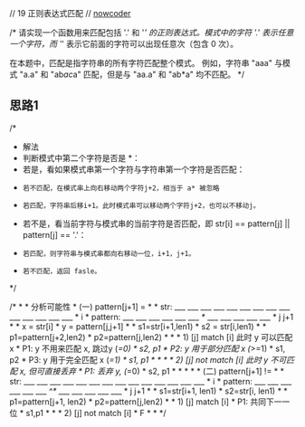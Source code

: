 // 19 正则表达式匹配
// 
[nowcoder](https://www.nowcoder.com/practice/45327ae22b7b413ea21df13ee7d6429c?tpId=13&tqId=11205&tPage=1&rp=1&ru=/ta/coding-interviews&qru=/ta/coding-interviews/question-ranking)

/*
请实现一个函数用来匹配包括 '.' 和 '*' 的正则表达式。模式中的字符 '.'
表示任意一个字符，而 '*' 表示它前面的字符可以出现任意次（包含 0 次）。

在本题中，匹配是指字符串的所有字符匹配整个模式。
例如，字符串 "aaa" 与模式 "a.a" 和 "ab*ac*a" 匹配，但是与 "aa.a" 和 "ab*a" 均不匹配。
 */

## 思路1
/*
 * 解法
 * 判断模式中第二个字符是否是 *：
 *   若是，看如果模式串第一个字符与字符串第一个字符是否匹配：
 *     若不匹配，在模式串上向右移动两个字符j+2，相当于 a* 被忽略
 *     若匹配，字符串后移i+1。此时模式串可以移动两个字符j+2，也可以不移动j。
 *   若不是，看当前字符与模式串的当前字符是否匹配，即 str[i] == pattern[j] || pattern[j] == '.'：
 *     若匹配，则字符串与模式串都向右移动一位，i+1，j+1。
 *     若不匹配，返回 fasle。
 */
 
 
/*
     *
     * 分析可能性
     * (一) pattern[j+1] = *
     * str:  ___ ___ ___ ___ ___ ___ ___ ___ ___ ___ ___ ___ ___ ___
     *                        i
     * pattern: ___ ___ ___ ___ ___ ___ _*_ ___ ___ ___ ___ ___
     *                               j  j+1
     *
     * x = str[i]
     * y = pattern[j,j+1]
     *
     * s1=str[i+1,len1)
     * s2 = str[i,len1)
     *
     * p1=pattern[j+2,len2)
     * p2=pattern[j,len2)
     *
     *
     * 1) [j] match [i]       此时 y 可以匹配 x
     *    P1: y 不用来匹配 x, 跳过y (*=0)
     *        s2, p1
     *    P2: y 用于部分匹配 x (*>=1)
     *        s1, p2
     *    P3: y 用于完全匹配 x (*=1)
     *        s1, p1
     *
     *
     *
     * 2) [j] not match [i]          此时 y 不可匹配 x, 但可直接丢弃
     *    P1: 丢弃 y,  (*=0)
     *        s2, p1
     *
     *
     *
     *
     * (二) pattern[j+1] != *
     * str:  ___ ___ ___ ___ ___ ___ ___ ___ ___ ___ ___ ___ ___ ___
     *                        i
     * pattern: ___ ___ ___ ___ ___ ___ _^*_ ___ ___ ___ ___ ___
     *                               j  j+1
     *
     * s1=str[i+1, len1)
     * s2=str[i, len1)
     *
     * p1=pattern[j+1, len2)
     * p2=pattern[j,len2)
     *
     * 1) [j] match [i]
     *     P1: 共同下一一位
     *         s1,p1
     *
     *
     * 2) [j] not match [i]
     *     F
     *
     *
     */